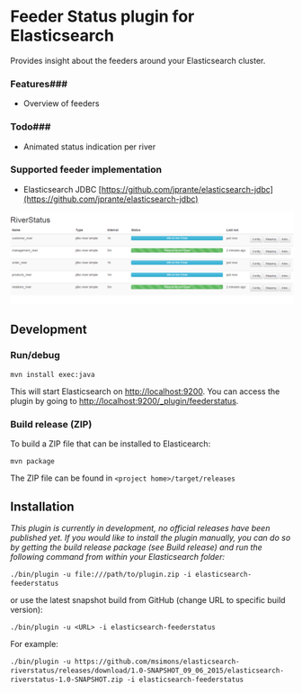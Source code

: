 Feeder Status plugin for Elasticsearch
================================
Provides insight about the feeders around your Elasticsearch cluster.

### Features###
* Overview of feeders

### Todo###
* Animated status indication per river

### Supported feeder implementation ###

- Elasticsearch JDBC [https://github.com/jprante/elasticsearch-jdbc](https://github.com/jprante/elasticsearch-jdbc)


![Alt text](src/site/overview.png "Screenshot Overview")

Development
-----------

### Run/debug ###
```shell
mvn install exec:java
```
This will start Elasticsearch on [http://localhost:9200](http://localhost:9200). You can access the plugin by going to [http://localhost:9200/_plugin/feederstatus](http://localhost:9200/_plugin/feederstatus).

### Build release (ZIP) ###

To build a ZIP file that can be installed to Elasticearch:

```shell
mvn package
```

The ZIP file can be found in `<project home>/target/releases`

Installation
------------

*This plugin is currently in development, no official releases have been published yet. If you would like to install the plugin manually, you can do so by getting the build release package (see Build release) and run the following command from within your Elasticsearch folder:*

```shell
./bin/plugin -u file:///path/to/plugin.zip -i elasticsearch-feederstatus
```

or use the latest snapshot build from GitHub (change URL to specific build version):

```shell
./bin/plugin -u <URL> -i elasticsearch-feederstatus
````
For example:
```shell
./bin/plugin -u https://github.com/msimons/elasticsearch-riverstatus/releases/download/1.0-SNAPSHOT_09_06_2015/elasticsearch-riverstatus-1.0-SNAPSHOT.zip -i elasticsearch-feederstatus
```



